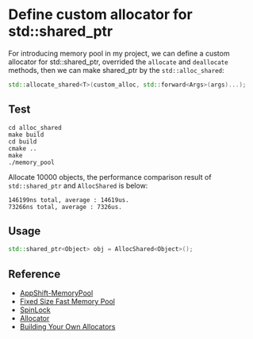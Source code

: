 # Define custom allocator for std::shared_ptr

For introducing memory pool in my project, we can define a custom allocator for std::shared_ptr, overrided the `allocate` and `deallocate` methods, then we can make shared_ptr by the `std::alloc_shared`: 

``` cpp
std::allocate_shared<T>(custom_alloc, std::forward<Args>(args)...);
```

## Test 

```
cd alloc_shared
make build
cd build
cmake ..
make
./memory_pool
```

Allocate 10000 objects, the performance comparison result of `std::shared_ptr` and `AllocShared` is below:

```
146199ns total, average : 14619us.
73266ns total, average : 7326us.
```

## Usage

``` cpp
std::shared_ptr<Object> obj = AllocShared<Object>();
```


## Reference

* [AppShift-MemoryPool](https://github.com/DevShiftTeam/AppShift-MemoryPool)
* [Fixed Size Fast Memory Pool](https://arxiv.org/pdf/2210.16471)
* [SpinLock](https://rigtorp.se/spinlock/)
* [Allocator](https://en.cppreference.com/w/cpp/memory/allocator)
* [Building Your Own Allocators](https://docs.oracle.com/cd/E19205-01/819-3703/15_3.htm)
